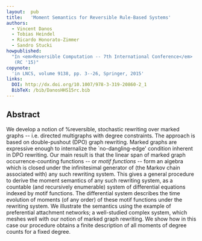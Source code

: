 ```yaml
---
layout:  pub
title:   'Moment Semantics for Reversible Rule-Based Systems'
authors:
  - Vincent Danos
  - Tobias Heindel
  - Ricardo Honorato-Zimmer
  - Sandro Stucki
howpublished:
  "In <em>Reversible Computation -- 7th International Conference</em>
   (RC '15)"
copynote:
  'in LNCS, volume 9138, pp. 3--26, Springer, 2015'
links:
  DOI: http://dx.doi.org/10.1007/978-3-319-20860-2_1
  BibTeX: /bib/DanosHHS15rc.bib
---
```


## Abstract

We develop a notion of %reversible, stochastic rewriting over marked
graphs -- i.e. directed multigraphs with degree constraints.  The
approach is based on double-pushout (DPO) graph rewriting.  Marked
graphs are expressive enough to internalize the `no-dangling-edge'
condition inherent in DPO rewriting.  Our main result is that the
linear span of marked graph occurrence-counting functions -- or *motif
functions* -- form an algebra which is closed under the infinitesimal
generator of (the Markov chain associated with) any such rewriting
system.  This gives a general procedure to derive the moment semantics
of any such rewriting system, as a countable (and recursively
enumerable) system of differential equations indexed by motif
functions.  The differential system describes the time evolution of
moments (of any order) of these motif functions under the rewriting
system.  We illustrate the semantics using the example of preferential
attachment networks; a well-studied complex system, which meshes well
with our notion of marked graph rewriting.  We show how in this case
our procedure obtains a finite description of all moments of degree
counts for a fixed degree.
